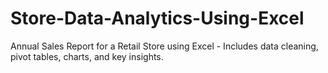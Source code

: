# Store-Data-Analytics-Using-Excel
Annual Sales Report for a Retail Store using Excel - Includes data cleaning, pivot tables, charts, and key insights.
